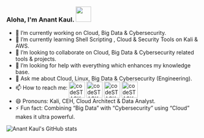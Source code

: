 ### Aloha, I'm Anant Kaul. <img src="https://raw.githubusercontent.com/vatsa287/vatsa287/master/assets/Hi.gif?raw=true" width="40px">


- 🔭 I’m currently working on Cloud, Big Data & Cybersecurity.
- 🌱 I’m currently learning Shell Scripting , Cloud & Security Tools on Kali & AWS.
- 👯 I’m looking to collaborate on Cloud, Big Data & Cybersecurity related tools & projects.
- 🤔 I’m looking for help with everything which enhances my knowledge base.
- 💬 Ask me about Cloud, Linux, Big Data & Cybersecurity (Engineering).
- 📫 How to reach me: [<img align="middle" alt="codeSTACKr | Youtube" width="42px" src="https://img.icons8.com/color/youtube" />][youtube]
                      [<img align="middle" alt="codeSTACKr | Twitter" width="42px" src="https://img.icons8.com/fluent/48/000000/twitter.png" />][twitter]
                      [<img align="middle" alt="codeSTACKr | LinkedIn" width="42px" src="https://img.icons8.com/fluent/48/000000/linkedin.png" />][linkedin]
                      [<img align="middle" alt="codeSTACKr | Instagram" width="42px" src="https://img.icons8.com/fluent/48/000000/instagram-new.png" />][instagram]
- 😄 Pronouns: Kali, CEH, Cloud Architect & Data Analyst.
- ⚡ Fun fact: Combining “Big Data” with “Cybersecurity” using “Cloud” makes it ultra powerful.

![Anant Kaul's GitHub stats](https://github-readme-stats.vercel.app/api?username=anantkaul&show_icons=true&theme=dracula)
<!--<img align="bottom" alt="GIF" src="https://github-readme-stats.vercel.app/api?username=anantkaul&show_icons=true&hide_border=true&theme=dracula)" />-->

[twitter]: https://twitter.com/AnantKaul_
[youtube]: https://www.youtube.com/channel/UC7bflmCt91Om9HlBZDcTAmw
[instagram]: https://www.instagram.com/anantkaul/
[linkedin]: https://www.linkedin.com/in/anant-kaul/
